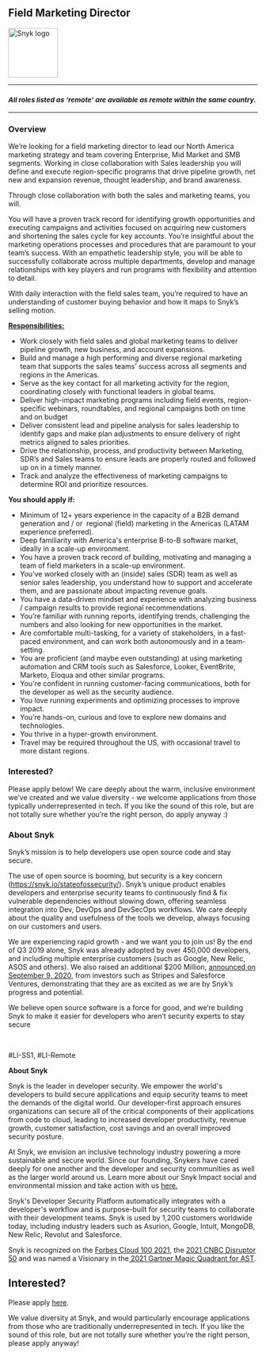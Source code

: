 Field Marketing Director
---

<img src="https://res.cloudinary.com/snyk/image/upload/v1537345894/press-kit/brand/logo-black.png" width="100" alt="Snyk logo" />

<hr>
<h3><em><strong><sub>All roles listed as ‘remote’ are available as remote within the same country.</sub></strong></em></h3>
<hr>
<h3><strong>Overview</strong></h3>
<p><span style="font-weight: 400;">We’re looking for a field marketing director to lead our North America marketing strategy and team covering Enterprise, Mid Market and SMB segments. Working in close collaboration with Sales leadership you will define and execute region-specific programs that drive pipeline growth, net new and expansion revenue, thought leadership, and brand awareness.</span></p>
<p><span style="font-weight: 400;">Through close collaboration with both the sales and marketing teams, you will.&nbsp;</span></p>
<p><span style="font-weight: 400;">You will have a proven track record for identifying growth opportunities and executing campaigns and activities focused on acquiring new customers and shortening the sales cycle for key accounts. You’re insightful about the marketing operations processes and procedures that are paramount to your team’s success. With an empathetic leadership style, you will be able to successfully collaborate across multiple departments, develop and manage relationships with key players and run programs with flexibility and attention to detail.&nbsp;</span></p>
<p><span style="font-weight: 400;">With daily interaction with the field sales team, you’re required to have an understanding of customer buying behavior and how it maps to Snyk’s selling motion.&nbsp;</span></p>
<p><span style="text-decoration: underline;"><strong>Responsibilities:</strong></span></p>
<ul>
<li style="font-weight: 400;"><span style="font-weight: 400;">Work closely with field sales and global marketing teams to deliver pipeline growth, new business, and account expansions.</span></li>
<li style="font-weight: 400;"><span style="font-weight: 400;">Build and manage a high performing and diverse regional marketing team that </span><span style="font-weight: 400;">supports the sales teams’ success across all segments and regions in the Americas.</span></li>
<li style="font-weight: 400;"><span style="font-weight: 400;">Serve as the key contact for all marketing activity for the region, coordinating closely with functional leaders in global teams.</span></li>
<li style="font-weight: 400;"><span style="font-weight: 400;">Deliver high-impact marketing programs including </span><span style="font-weight: 400;">field events, region-specific webinars, roundtables, and regional campaigns</span><span style="font-weight: 400;"> both on time and on budget</span></li>
<li style="font-weight: 400;"><span style="font-weight: 400;">Deliver consistent lead and pipeline analysis for sales leadership to identify gaps and make plan adjustments to ensure delivery of right metrics aligned to sales priorities.</span></li>
<li style="font-weight: 400;"><span style="font-weight: 400;">Drive the relationship, process, and productivity between Marketing, SDR’s and Sales teams to ensure leads are properly routed and followed up on in a timely manner.</span></li>
<li style="font-weight: 400;"><span style="font-weight: 400;">Track and analyze the effectiveness of marketing campaigns to determine ROI and prioritize resources.</span></li>
</ul>
<p><strong>You should apply if:</strong></p>
<ul>
<li style="font-weight: 400;"><span style="font-weight: 400;">Minimum of 12+ years experience in the capacity of a </span><span style="font-weight: 400;">B2B demand generation and / or&nbsp; regional (field) marketing in the Americas (LATAM experience preferred).</span></li>
<li style="font-weight: 400;"><span style="font-weight: 400;">Deep familiarity with America's enterprise B-to-B software market, ideally in a scale-up environment.</span></li>
<li style="font-weight: 400;"><span style="font-weight: 400;">You have a proven track record of building, motivating and managing a team of field marketers in a scale-up environment.</span></li>
<li style="font-weight: 400;"><span style="font-weight: 400;">You’ve worked closely with an (inside) sales (SDR) team as well as&nbsp; senior sales leadership, you understand how to support and accelerate them, and are passionate about impacting revenue goals.</span></li>
<li style="font-weight: 400;"><span style="font-weight: 400;">You have a data-driven mindset and experience with analyzing business / campaign results to provide regional recommendations.&nbsp;</span></li>
<li style="font-weight: 400;"><span style="font-weight: 400;">You’re familiar with running reports, identifying trends, challenging the numbers and also looking for new opportunities in the market.&nbsp;</span></li>
<li style="font-weight: 400;"><span style="font-weight: 400;">Are comfortable multi-tasking, for a variety of stakeholders, in a fast-paced environment, and can work both autonomously and in a team-setting.</span></li>
<li style="font-weight: 400;"><span style="font-weight: 400;">You are proficient (and maybe even outstanding) at using marketing automation and CRM tools such as Salesforce, Looker, EventBrite, Marketo, Eloqua and other similar programs.&nbsp;</span></li>
<li style="font-weight: 400;"><span style="font-weight: 400;">You're confident in running customer-facing communications, both for the developer as well as the security audience.&nbsp;</span></li>
<li style="font-weight: 400;"><span style="font-weight: 400;">You love running experiments and optimizing processes to improve impact.</span></li>
<li style="font-weight: 400;"><span style="font-weight: 400;">You’re hands-on, curious and love to explore new domains and technologies.</span></li>
<li style="font-weight: 400;"><span style="font-weight: 400;">You thrive in a hyper-growth environment.</span></li>
<li style="font-weight: 400;"><span style="font-weight: 400;">Travel may be required throughout the US, with occasional travel to more distant regions.</span></li>
</ul>
<h3><strong>Interested?</strong></h3>
<p><span style="font-weight: 400;">Please apply below! We care deeply about the warm, inclusive environment we’ve created and we value diversity - we welcome applications from those typically underrepresented in tech. If you like the sound of this role, but are not totally sure whether you’re the right person, do apply anyway :)</span></p>
<h3><strong>About Snyk</strong></h3>
<p><span style="font-weight: 400;">Snyk’s mission is to help developers use open source code and stay secure.&nbsp;</span></p>
<p><span style="font-weight: 400;">The use of open source is booming, but security is a key concern (</span><a href="https://snyk.io/stateofossecurity/"><span style="font-weight: 400;">https://snyk.io/stateofossecurity/</span></a><span style="font-weight: 400;">). Snyk’s unique product enables developers and enterprise security teams to continuously find &amp; fix vulnerable dependencies without slowing down, offering seamless integration into Dev, DevOps and DevSecOps workflows. </span><span style="font-weight: 400;">We care deeply about the quality and usefulness of the tools we develop, always focusing on our customers and users.&nbsp;</span></p>
<p><span style="font-weight: 400;">We are experiencing rapid growth - and we want you to join us! By the end of Q3 2019 alone, Snyk was already adopted by over 450,000 developers, and including multiple enterprise customers (such as Google, New Relic, ASOS and others). </span><span style="font-weight: 400;">We also raised an additional $200 Million, <a href="https://snyk.io/blog/snyk-closes-200m-to-modernize-security-industry/" target="_blank">announced on September 9, 2020</a></span><span style="font-weight: 400;">, from investors such as Stripes and Salesforce Ventures, demonstrating that they are as excited as we are by Snyk’s progress and potential</span><span style="font-weight: 400;">.</span></p>
<p><span style="font-weight: 400;">We believe open source software is a force for good, and we’re building Snyk to make it easier for developers who aren’t security experts to stay secure</span></p>
<p>&nbsp;</p>
<p><span style="font-weight: 400;">#LI-SS1, #LI-Remote</span></p><div class="content-conclusion"><p><strong>About Snyk</strong></p>
<p><span style="font-weight: 400;">Snyk is the leader in developer security. We empower the world's developers to build secure applications and equip security teams to meet the demands of the digital world. Our developer-first approach ensures organizations can secure all of the critical components of their applications from code to cloud, leading to increased developer productivity, revenue growth, customer satisfaction, cost savings and an overall improved security posture.&nbsp;</span></p>
<p><span style="font-weight: 400;">At Snyk, we envision an inclusive technology industry powering a more sustainable and secure world.</span> <span style="font-weight: 400;">Since our founding, Snykers have cared deeply for one another and the developer and security communities as well as the larger world around us. Learn more about our Snyk Impact social and environmental mission and take action with us </span><a href="https://snyk.io/about/snyk-impact/"><span style="font-weight: 400;">here.</span></a></p>
<p><span style="font-weight: 400;">Snyk's Developer Security Platform automatically integrates with a developer's workflow and is purpose-built for security teams to collaborate with their development teams. Snyk is used by 1,200 customers worldwide today, including industry leaders such as Asurion, Google, Intuit, MongoDB, New Relic, Revolut and Salesforce.</span></p>
<p><span style="font-weight: 400;">Snyk is recognized on the </span><a href="https://www.forbes.com/cloud100/#6f24b5ba5f94"><span style="font-weight: 400;">Forbes Cloud 100 2021</span></a><span style="font-weight: 400;">, the </span><a href="https://www.cnbc.com/2021/05/25/these-are-the-2021-cnbc-disruptor-50-companies.html"><span style="font-weight: 400;">2021 CNBC Disruptor 50</span></a><span style="font-weight: 400;"> and was named a Visionary in the</span><a href="https://snyk.io/blog/snyk-visionary-2021-gartner-magic-quadrant-for-ast/"><span style="font-weight: 400;"> 2021 Gartner Magic Quadrant for AST</span></a><span style="font-weight: 400;">.</span></p></div>

Interested?
---

Please apply [here](https://boards.greenhouse.io/snyk/jobs/5700643002#app).

We value diversity at Snyk, and would particularly encourage applications from those who are traditionally underrepresented in tech.
If you like the sound of this role, but are not totally sure whether you’re the right person, please apply anyway!
